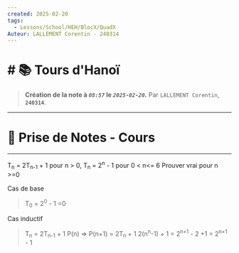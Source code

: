 ```yaml
---
created: 2025-02-20
tags:
  - Lessons/School/HEH/BlocX/QuadX
Auteur: LALLEMENT Corentin - 240314
---
```


# # 📚  Tours d'Hanoï
> **Création de la note à *`08:57`* le *`2025-02-20`.***
> Par `LALLEMENT Corentin`, **`240314`**.
---

# 📝 Prise de Notes - Cours

---
T<sub>n</sub> =  2T<sub>n-1</sub> + 1 pour n > 0,
T<sub>n</sub> = 2<sup>n</sup> - 1 pour 0 < n<= 6
Prouver vrai pour n >=0

Cas de base
> T<sub>0</sub> =  2<sup>0</sup> - 1 =0

Cas inductif
> T<sub>n</sub> =  2T<sub>n-1</sub> + 1 
> P(n) => P(n+1) = 2T<sub>n</sub> + 1 
> 2(n<sup>n</sup>-1) + 1 = 2<sup>n+1</sup> - 2 +1
> = 2<sup>n+1</sup> - 1